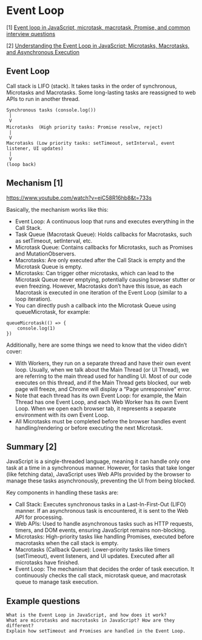 # Event Loop

[1] [Event loop in JavaScript, microtask, macrotask, Promise, and common interview questions](https://levelup.gitconnected.com/event-loop-in-javascript-microtask-macrotask-promise-and-common-interview-questions-14b7ee57be94)

[2] [Understanding the Event Loop in JavaScript: Microtasks, Macrotasks, and Asynchronous Execution ](https://dev.to/nishanthan-k/understanding-the-event-loop-in-javascript-microtasks-macrotasks-and-asynchronous-execution-3037)

## Event Loop

Call stack is LIFO (stack). It takes tasks in the order of synchronous, Microtasks and Macrotasks. Some long-lasting tasks are 
reassigned to web APIs to run in another thread.

```
Synchronous tasks (console.log())
 |
 V
Microtasks （High priority tasks: Promise resolve, reject)
 |
 V
Macrotasks (Low priority tasks: setTimeout, setInterval, event listener, UI updates)
 |
 V
(loop back)
```

## Mechanism [1]

https://www.youtube.com/watch?v=eiC58R16hb8&t=733s

Basically, the mechanism works like this:

- Event Loop: A continuous loop that runs and executes everything in the Call Stack.
- Task Queue (Macrotask Queue): Holds callbacks for Macrotasks, such as setTimeout, setInterval, etc.
- Microtask Queue: Contains callbacks for Microtasks, such as Promises and MutationObservers.
- Macrotasks: Are only executed after the Call Stack is empty and the Microtask Queue is empty.
- Microtasks: Can trigger other microtasks, which can lead to the Microtask Queue never emptying, potentially causing browser stutter or even freezing. However, Macrotasks don’t have this issue, as each Macrotask is executed in one iteration of the Event Loop (similar to a loop iteration).
- You can directly push a callback into the Microtask Queue using queueMicrotask, for example:

```
queueMicrotask(() => {
    console.log(1)
})
```

Additionally, here are some things we need to know that the video didn’t cover:

- With Workers, they run on a separate thread and have their own event loop. Usually, when we talk about the Main Thread (or UI Thread), we are referring to the main thread used for handling UI. Most of our code executes on this thread, and if the Main Thread gets blocked, our web page will freeze, and Chrome will display a “Page unresponsive” error.
- Note that each thread has its own Event Loop: for example, the Main Thread has one Event Loop, and each Web Worker has its own Event Loop. When we open each browser tab, it represents a separate environment with its own Event Loop.
- All Microtasks must be completed before the browser handles event handling/rendering or before executing the next Microtask.
  

## Summary [2]

JavaScript is a single-threaded language, meaning it can handle only one task at a time in a synchronous manner. However, for tasks that take longer (like fetching data), JavaScript uses Web APIs provided by the browser to manage these tasks asynchronously, preventing the UI from being blocked.

Key components in handling these tasks are:
- Call Stack: Executes synchronous tasks in a Last-In-First-Out (LIFO) manner. If an asynchronous task is encountered, it is sent to the Web API for processing.
- Web APIs: Used to handle asynchronous tasks such as HTTP requests, timers, and DOM events, ensuring JavaScript remains non-blocking.
- Microtasks: High-priority tasks like handling Promises, executed before macrotasks when the call stack is empty.
- Macrotasks (Callback Queue): Lower-priority tasks like timers (setTimeout), event listeners, and UI updates. Executed after all microtasks have finished.
- Event Loop: The mechanism that decides the order of task execution. It continuously checks the call stack, microtask queue, and macrotask queue to manage task execution.


## Example questions

    What is the Event Loop in JavaScript, and how does it work?
    What are microtasks and macrotasks in JavaScript? How are they different?
    Explain how setTimeout and Promises are handled in the Event Loop.

